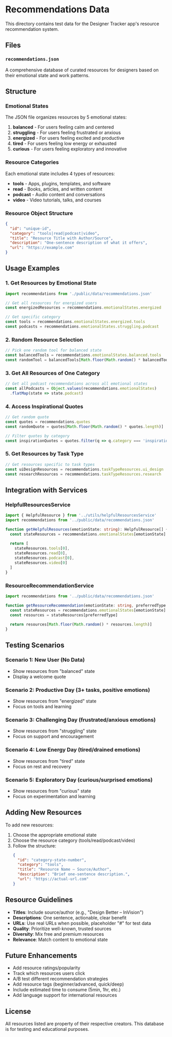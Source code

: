 # Recommendations Data

This directory contains test data for the Designer Tracker app's resource recommendation system.

## Files

### `recommendations.json`

A comprehensive database of curated resources for designers based on their emotional state and work patterns.

## Structure

### Emotional States

The JSON file organizes resources by 5 emotional states:

1. **balanced** - For users feeling calm and centered
2. **struggling** - For users feeling frustrated or anxious
3. **energized** - For users feeling excited and productive
4. **tired** - For users feeling low energy or exhausted
5. **curious** - For users feeling exploratory and innovative

### Resource Categories

Each emotional state includes 4 types of resources:

- **tools** - Apps, plugins, templates, and software
- **read** - Books, articles, and written content
- **podcast** - Audio content and conversations
- **video** - Video tutorials, talks, and courses

### Resource Object Structure

```json
{
  "id": "unique-id",
  "category": "tools|read|podcast|video",
  "title": "Resource Title with Author/Source",
  "description": "One-sentence description of what it offers",
  "url": "https://example.com"
}
```

## Usage Examples

### 1. Get Resources by Emotional State

```typescript
import recommendations from './public/data/recommendations.json'

// Get all resources for energized users
const energizedResources = recommendations.emotionalStates.energized

// Get specific category
const tools = recommendations.emotionalStates.energized.tools
const podcasts = recommendations.emotionalStates.struggling.podcast
```

### 2. Random Resource Selection

```typescript
// Pick one random tool for balanced state
const balancedTools = recommendations.emotionalStates.balanced.tools
const randomTool = balancedTools[Math.floor(Math.random() * balancedTools.length)]
```

### 3. Get All Resources of One Category

```typescript
// Get all podcast recommendations across all emotional states
const allPodcasts = Object.values(recommendations.emotionalStates)
  .flatMap(state => state.podcast)
```

### 4. Access Inspirational Quotes

```typescript
// Get random quote
const quotes = recommendations.quotes
const randomQuote = quotes[Math.floor(Math.random() * quotes.length)]

// Filter quotes by category
const inspirationQuotes = quotes.filter(q => q.category === 'inspiration')
```

### 5. Get Resources by Task Type

```typescript
// Get resources specific to task types
const uiDesignResources = recommendations.taskTypeResources.ui_design
const researchResources = recommendations.taskTypeResources.research
```

## Integration with Services

### HelpfulResourcesService

```typescript
import { HelpfulResource } from '../utils/helpfulResourcesService'
import recommendations from '../public/data/recommendations.json'

function getHelpfulResources(emotionState: string): HelpfulResource[] {
  const stateResources = recommendations.emotionalStates[emotionState]
  
  return [
    stateResources.tools[0],
    stateResources.read[0],
    stateResources.podcast[0],
    stateResources.video[0]
  ]
}
```

### ResourceRecommendationService

```typescript
import recommendations from '../public/data/recommendations.json'

function getResourceRecommendation(emotionState: string, preferredType: string) {
  const stateResources = recommendations.emotionalStates[emotionState]
  const resources = stateResources[preferredType]
  
  return resources[Math.floor(Math.random() * resources.length)]
}
```

## Testing Scenarios

### Scenario 1: New User (No Data)
- Show resources from "balanced" state
- Display a welcome quote

### Scenario 2: Productive Day (3+ tasks, positive emotions)
- Show resources from "energized" state
- Focus on tools and learning

### Scenario 3: Challenging Day (frustrated/anxious emotions)
- Show resources from "struggling" state
- Focus on support and encouragement

### Scenario 4: Low Energy Day (tired/drained emotions)
- Show resources from "tired" state
- Focus on rest and recovery

### Scenario 5: Exploratory Day (curious/surprised emotions)
- Show resources from "curious" state
- Focus on experimentation and learning

## Adding New Resources

To add new resources:

1. Choose the appropriate emotional state
2. Choose the resource category (tools/read/podcast/video)
3. Follow the structure:
   ```json
   {
     "id": "category-state-number",
     "category": "tools",
     "title": "Resource Name – Source/Author",
     "description": "Brief one-sentence description.",
     "url": "https://actual-url.com"
   }
   ```

## Resource Guidelines

- **Titles**: Include source/author (e.g., "Design Better – InVision")
- **Descriptions**: One sentence, actionable, clear benefit
- **URLs**: Use real URLs when possible, placeholder "#" for test data
- **Quality**: Prioritize well-known, trusted sources
- **Diversity**: Mix free and premium resources
- **Relevance**: Match content to emotional state

## Future Enhancements

- Add resource ratings/popularity
- Track which resources users click
- A/B test different recommendation strategies
- Add resource tags (beginner/advanced, quick/deep)
- Include estimated time to consume (5min, 1hr, etc.)
- Add language support for international resources

## License

All resources listed are property of their respective creators. This database is for testing and educational purposes.

